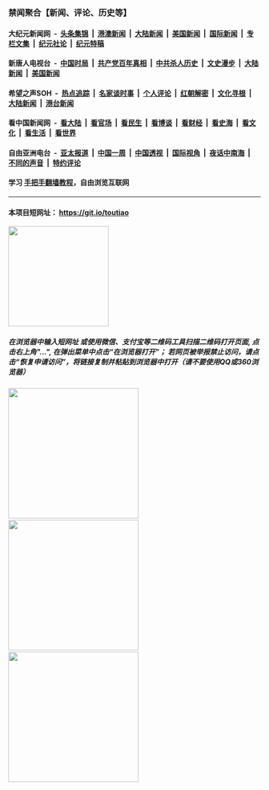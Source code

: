 ### 禁闻聚合【新闻、评论、历史等】

#### 大纪元新闻网 &nbsp;-&nbsp; [头条集锦](indexes/E头条集锦.md?t=02140622) &nbsp;|&nbsp; [港澳新闻](indexes/E港澳新闻.md?t=02140622)  &nbsp;|&nbsp; [大陆新闻](indexes/E大陆新闻.md?t=02140622) &nbsp;|&nbsp; [美国新闻](indexes/E美国新闻.md?t=02140622) &nbsp;|&nbsp; [国际新闻](indexes/E国际新闻.md?t=02140622) &nbsp;|&nbsp; [专栏文集](indexes/E专栏文集.md?t=02140622) &nbsp;|&nbsp; [纪元社论](indexes/E纪元社论.md?t=02140622) &nbsp;|&nbsp; [纪元特稿](indexes/E纪元特稿.md?t=02140622) 

#### 新唐人电视台 &nbsp;-&nbsp; [中国时局](indexes/N中国时局.md?t=02140622) &nbsp;|&nbsp; [共产党百年真相](indexes/N共产党百年真相.md?t=02140622) &nbsp;|&nbsp; [中共杀人历史](indexes/N中共杀人历史.md?t=02140622) &nbsp;|&nbsp; [文史漫步](indexes/N文史漫步.md?t=02140622) &nbsp;|&nbsp; [大陆新闻](indexes/N大陆新闻.md?t=02140622) &nbsp;|&nbsp; [美国新闻](indexes/N美国新闻.md?t=02140622)

#### 希望之声SOH &nbsp;-&nbsp; [热点追踪](indexes/H热点追踪.md?t=02140622) &nbsp;|&nbsp; [名家谈时事](indexes/H名家谈时事.md?t=02140622) &nbsp;|&nbsp; [个人评论](indexes/H个人评论.md?t=02140622)  &nbsp;|&nbsp; [红朝解密](indexes/H红朝解密.md?t=02140622) &nbsp;|&nbsp; [文化寻根](indexes/H文化寻根.md?t=02140622) &nbsp;|&nbsp; [大陆新闻](indexes/H大陆新闻.md?t=02140622) &nbsp;|&nbsp; [港台新闻](indexes/H港台新闻.md?t=02140622)

#### 看中国新闻网 &nbsp;-&nbsp; [看大陆](indexes/S看大陆.md?t=02140622) &nbsp;|&nbsp; [看官场](indexes/S看官场.md?t=02140622) &nbsp;|&nbsp; [看民生](indexes/S看民生.md?t=02140622)  &nbsp;|&nbsp; [看博谈](indexes/S看博谈.md?t=02140622) &nbsp;|&nbsp; [看财经](indexes/S看财经.md?t=02140622) &nbsp;|&nbsp; [看史海](indexes/S看史海.md?t=02140622) &nbsp;|&nbsp; [看文化](indexes/S看文化.md?t=02140622) &nbsp;|&nbsp; [看生活](indexes/S看生活.md?t=02140622) &nbsp;|&nbsp; [看世界](indexes/S看世界.md?t=02140622)

#### 自由亚洲电台 &nbsp;-&nbsp; [亚太报道](indexes/R亚太报道.md?t=02140622) &nbsp;|&nbsp; [中国一周](indexes/R中国一周.md?t=02140622) &nbsp;|&nbsp; [中国透视](indexes/R中国透视.md?t=02140622)  &nbsp;|&nbsp; [国际视角](indexes/R国际视角.md?t=02140622) &nbsp;|&nbsp; [夜话中南海](indexes/R夜话中南海.md?t=02140622) &nbsp;|&nbsp; [不同的声音](indexes/R不同的声音.md?t=02140622) &nbsp;|&nbsp; [特约评论](indexes/R特约评论.md?t=02140622)

#### 学习 [手把手翻墙教程](https://github.com/gfw-breaker/guides/wiki)，自由浏览互联网

----

#### 本项目短网址： https://git.io/toutiao
<img src="https://raw.githubusercontent.com/gfw-breaker/banned-news/master/scripts/img/qr.png" width="200px"/>  

##### 在浏览器中输入短网址 或使用微信、支付宝等二维码工具扫描二维码打开页面, 点击右上角"...", 在弹出菜单中点击“在浏览器打开”； 若网页被举报禁止访问，请点击“恢复申请访问”，将链接复制并粘贴到浏览器中打开（请不要使用QQ或360浏览器）

<img src="https://raw.githubusercontent.com/gfw-breaker/banned-news/master/scripts/img/1.png" width="260px"/> &nbsp; <img src="https://raw.githubusercontent.com/gfw-breaker/banned-news/master/scripts/img/2.png" width="260px"/> &nbsp; <img src="https://raw.githubusercontent.com/gfw-breaker/banned-news/master/scripts/img/3.png" width="260px"/>
